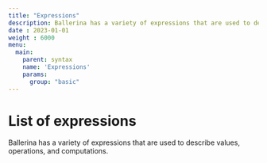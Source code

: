 ```yaml
---
title: "Expressions"
description: Ballerina has a variety of expressions that are used to describe values, operations, and computations.
date : 2023-01-01
weight : 6000
menu: 
  main:
    parent: syntax
    name: 'Expressions'
    params:
      group: "basic"
---
```


# List of expressions

Ballerina has a variety of expressions that are used to describe values, operations, and computations.
